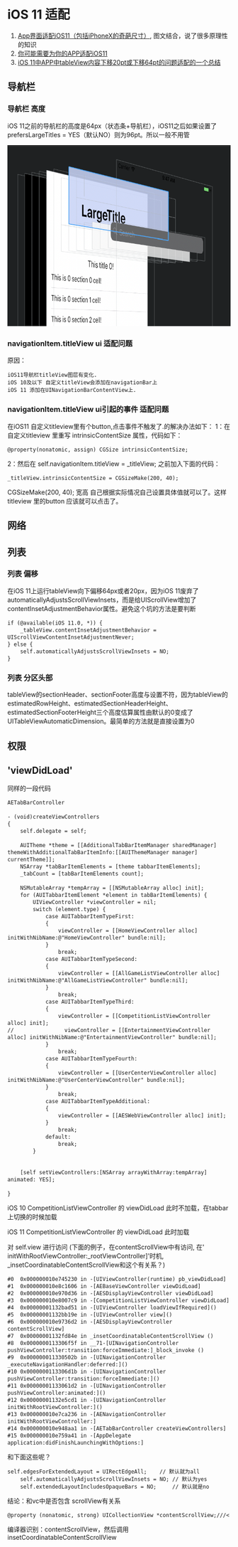 # iOS 11 适配

1. [App界面适配iOS11（包括iPhoneX的奇葩尺寸）](http://www.jianshu.com/p/352f101d6df1), 图文结合，说了很多原理性的知识
2. [你可能需要为你的APP适配iOS11](http://www.jianshu.com/p/370d82ba3939)
3. [iOS 11中APP中tableView内容下移20pt或下移64pt的问题适配的一个总结](https://juejin.im/entry/59b8fbff6fb9a00a62711b64)

## 导航栏

### 导航栏 高度

iOS 11之前的导航栏的高度是64px（状态条+导航栏），iOS11之后如果设置了prefersLargeTitles = YES（默认NO）则为96pt。所以一般不用管

![image](../resource/image16.png)

### navigationItem.titleView ui 适配问题

原因：
```
iOS11导航栏titleView图层有变化.
iOS 10及以下 自定义titleView会添加在navigationBar上
iOS 11 添加在UINavigationBarContentView上.
```

### navigationItem.titleView ui引起的事件 适配问题

在iOS11 自定义titleview里有个button,点击事件不触发了.的解决办法如下：
1：在自定义titleview 里重写 intrinsicContentSize 属性，代码如下：
```
@property(nonatomic, assign) CGSize intrinsicContentSize;
```
2：然后在 self.navigationItem.titleView = _titleView; 之前加入下面的代码：
```
_titleView.intrinsicContentSize = CGSizeMake(200, 40);
```
CGSizeMake(200, 40); 宽高 自己根据实际情况自己设置具体值就可以了。这样titleview 里的button 应该就可以点击了。

### 


## 网络


## 列表

### 列表 偏移

在iOS 11上运行tableView向下偏移64px或者20px，因为iOS 11废弃了automaticallyAdjustsScrollViewInsets，而是给UIScrollView增加了contentInsetAdjustmentBehavior属性。避免这个坑的方法是要判断
```
if (@available(iOS 11.0, *)) {
	_tableView.contentInsetAdjustmentBehavior = UIScrollViewContentInsetAdjustmentNever;
} else {
	self.automaticallyAdjustsScrollViewInsets = NO;
}
```

### 列表 分区头部

tableView的sectionHeader、sectionFooter高度与设置不符，因为tableView的estimatedRowHeight、estimatedSectionHeaderHeight、 estimatedSectionFooterHeight三个高度估算属性由默认的0变成了UITableViewAutomaticDimension。最简单的方法就是直接设置为0


## 权限



## 'viewDidLoad'

同样的一段代码
```
AETabBarController

- (void)createViewControllers
{
    self.delegate = self;
    
    AUITheme *theme = [[AdditionalTabBarItemManager sharedManager] themeWithAdditionalTabBarItemInfo:[[AUIThemeManager manager] currentTheme]];
    NSArray *tabBarItemElements = [theme tabbarItemElements];
    _tabCount = [tabBarItemElements count];
    
    NSMutableArray *tempArray = [[NSMutableArray alloc] init];
    for (AUITabbarItemElement *element in tabBarItemElements) {
        UIViewController *viewController = nil;
        switch (element.type) {
            case AUITabbarItemTypeFirst:
            {
                viewController = [[HomeViewController alloc] initWithNibName:@"HomeViewController" bundle:nil];
            }
                break;
            case AUITabbarItemTypeSecond:
            {
                viewController = [[AllGameListViewController alloc] initWithNibName:@"AllGameListViewController" bundle:nil];
            }
                break;
            case AUITabbarItemTypeThird:
            {
                viewController = [[CompetitionListViewController alloc] init];
//                viewController = [[EntertainmentViewController alloc] initWithNibName:@"EntertainmentViewController" bundle:nil];
            }
                break;
            case AUITabbarItemTypeFourth:
            {
                viewController = [[UserCenterViewController alloc] initWithNibName:@"UserCenterViewController" bundle:nil];
            }
                break;
            case AUITabbarItemTypeAdditional:
            {
                viewController = [[AESWebViewController alloc] init];
            }
                break;
            default:
                break;
        }
    
    
    [self setViewControllers:[NSArray arrayWithArray:tempArray] animated: YES];
    
}
```

iOS 10
CompetitionListViewController 的 viewDidLoad 此时不加载，在tabbar上切换的时候加载

iOS 11
CompetitionListViewController 的 viewDidLoad 此时加载


对 self.view 进行访问 (下面的例子，在contentScrollView中有访问, 在' initWithRootViewController:_rootViewController]'时机, _insetCoordinatableContentScrollView和这个有关系？)

```
#0	0x000000010e745230 in -[UIViewController(runtime) pb_viewDidLoad]
#1	0x000000010e8c1606 in -[AEBaseViewController viewDidLoad]
#2	0x000000010e970d36 in -[AESDisplayViewController viewDidLoad]
#3	0x000000010e8007c9 in -[CompetitionListViewController viewDidLoad]
#4	0x00000001132bad51 in -[UIViewController loadViewIfRequired]()
#5	0x00000001132bb19e in -[UIViewController view]()
#6	0x000000010e9736d2 in -[AESDisplayViewController contentScrollView] 
#7	0x00000001132fd84e in _insetCoordinatableContentScrollView ()
#8	0x0000000113306f5f in __71-[UINavigationController pushViewController:transition:forceImmediate:]_block_invoke ()
#9	0x000000011330502b in -[UINavigationController _executeNavigationHandler:deferred:]()
#10	0x0000000113306d1b in -[UINavigationController pushViewController:transition:forceImmediate:]()
#11	0x00000001133061d2 in -[UINavigationController pushViewController:animated:]()
#12	0x00000001132e5cd1 in -[UINavigationController initWithRootViewController:]()
#13	0x000000010e7ca236 in -[AENavigationController initWithRootViewController:]
#14	0x000000010e948aa1 in -[AETabBarController createViewControllers]
#15	0x000000010e759a41 in -[AppDelegate application:didFinishLaunchingWithOptions:]

```


和下面这些呢？
```
self.edgesForExtendedLayout = UIRectEdgeAll;    // 默认就为all
    self.automaticallyAdjustsScrollViewInsets = NO; // 默认为yes
    self.extendedLayoutIncludesOpaqueBars = NO;     // 默认就是no
```

结论：和vc中是否包含 scrollView有关系
```
@property (nonatomic, strong) UICollectionView *contentScrollView;///<
```

编译器识别：contentScrollView，然后调用insetCoordinatableContentScrollView
